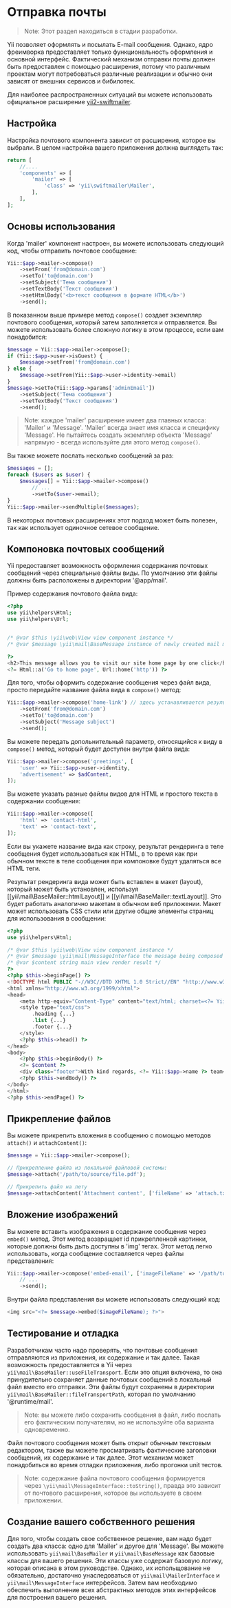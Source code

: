 Отправка почты
=======

> Note: Этот раздел находиться в стадии разработки.

Yii позволяет оформлять и посылать E-mail сообщения. Однако, ядро фреимворка предоставляет только
функциональность оформления и основной интерфейс. Фактический механизм отправки почты должен быть предоставлен с помощью расширения, потому что различным проектам могут потребоваться различные реализации и обычно они зависят от внешних сервисов и бибилотек.

Для наиболее распространенных ситуаций вы можете использовать официальное расширение [yii2-swiftmailer](https://github.com/yiisoft/yii2-swiftmailer).


Настройка
-------------

Настройка почтового компонента зависит от расширения, которое вы выбрали.
В целом настройка вашего приложения должна выглядеть так:

```php
return [
    //....
    'components' => [
        'mailer' => [
            'class' => 'yii\swiftmailer\Mailer',
        ],
    ],
];
```


Основы использования
-----------

Когда 'mailer' компонент настроен, вы можете использовать следующий код, чтобы отправить почтовое сообщение:

```php
Yii::$app->mailer->compose()
    ->setFrom('from@domain.com')
    ->setTo('to@domain.com')
    ->setSubject('Тема сообщения')
    ->setTextBody('Текст сообщения')
    ->setHtmlBody('<b>текст сообщения в формате HTML</b>')
    ->send();
```

В показанном выше примере метод `compose()` создает экземпляр почтового сообщения, который затем заполняется и отправляется.
Вы можете использовать более сложную логику в этом процессе, если вам понадобится:

```php
$message = Yii::$app->mailer->compose();
if (Yii::$app->user->isGuest) {
    $message->setFrom('from@domain.com')
} else {
    $message->setFrom(Yii::$app->user->identity->email)
}
$message->setTo(Yii::$app->params['adminEmail'])
    ->setSubject('Тема сообщения')
    ->setTextBody('Текст сообщения')
    ->send();
```

> Note: каждое 'mailer' расширение имеет два главных класса: 'Mailer' и 'Message'. 'Mailer' всегда знает имя класса и специфику 'Message'. Не пытайтесь создать экземпляр объекта 'Message' напрямую -
  всегда используйте для этого метод `compose()`.

Вы также можете послать несколько сообщений за раз:

```php
$messages = [];
foreach ($users as $user) {
    $messages[] = Yii::$app->mailer->compose()
        // ...
        ->setTo($user->email);
}
Yii::$app->mailer->sendMultiple($messages);
```

В некоторых почтовых расширениях этот подход может быть полезен, так как использует одиночное сетевое сообщение.


Компоновка почтовых сообщений
----------------------

Yii предоставляет возможность оформления содержания почтовых сообщений через специальные файлы виды.
По умолчанию эти файлы должны быть расположены в директории '@app/mail'.

Пример содержания почтового файла вида:

```php
<?php
use yii\helpers\Html;
use yii\helpers\Url;


/* @var $this \yii\web\View view component instance */
/* @var $message \yii\mail\BaseMessage instance of newly created mail message */

?>
<h2>This message allows you to visit our site home page by one click</h2>
<?= Html::a('Go to home page', Url::home('http')) ?>
```

Для того, чтобы оформить содержание сообщения через файл вида, просто передайте название файла вида в `compose()` метод:

```php
Yii::$app->mailer->compose('home-link') // здесь устанавливается результат рендеринга вида в тело сообщения
    ->setFrom('from@domain.com')
    ->setTo('to@domain.com')
    ->setSubject('Message subject')
    ->send();
```

Вы можете передать допольнительный параметр, относящийся к виду в `compose()` метод, который будет доступен внутри файла вида:

```php
Yii::$app->mailer->compose('greetings', [
    'user' => Yii::$app->user->identity,
    'advertisement' => $adContent,
]);
```

Вы можете указать разные файлы видов для HTML и простого текста в содержании сообщения:

```php
Yii::$app->mailer->compose([
    'html' => 'contact-html',
    'text' => 'contact-text',
]);
```

Если вы укажете название вида как строку, результат рендеринга в теле сообщения будет использоваться как HTML, в то время как при обычном тексте в теле сообщения при компоновке будут удаляться все HTML теги.

Результат рендеринга вида может быть вставлен в макет (layout), который может быть установлен, используя [[yii\mail\BaseMailer::htmlLayout]]
и [[yii\mail\BaseMailer::textLayout]]. Это будет работать аналогично макетам в обычном веб приложении.
Макет может использовать CSS стили или другие общие элементы страниц для использования в сообщении:

```php
<?php
use yii\helpers\Html;

/* @var $this \yii\web\View view component instance */
/* @var $message \yii\mail\MessageInterface the message being composed */
/* @var $content string main view render result */
?>
<?php $this->beginPage() ?>
<!DOCTYPE html PUBLIC "-//W3C//DTD XHTML 1.0 Strict//EN" "http://www.w3.org/TR/xhtml1/DTD/xhtml1-strict.dtd">
<html xmlns="http://www.w3.org/1999/xhtml">
<head>
    <meta http-equiv="Content-Type" content="text/html; charset=<?= Yii::$app->charset ?>" />
    <style type="text/css">
        .heading {...}
        .list {...}
        .footer {...}
    </style>
    <?php $this->head() ?>
</head>
<body>
    <?php $this->beginBody() ?>
    <?= $content ?>
    <div class="footer">With kind regards, <?= Yii::$app->name ?> team</div>
    <?php $this->endBody() ?>
</body>
</html>
<?php $this->endPage() ?>
```


Прикрепление файлов
---------------

Вы можете прикрепить вложения в сообщению с помощью методов `attach()` и `attachContent()`:

```php
$message = Yii::$app->mailer->compose();

// Прикрепление файла из локальной файловой системы:
$message->attach('/path/to/source/file.pdf');

// Прикрепить файл на лету
$message->attachContent('Attachment content', ['fileName' => 'attach.txt', 'contentType' => 'text/plain']);
```


Вложение изображений
----------------

Вы можете вставить изображения в содержание сообщения через `embed()` метод. Этот метод возвращает id прикрепленной картинки,
которые должны быть дыть доступны в 'img' тегах.
Этот метод легко использовать, когда сообщение составляется через файлы представления:

```php
Yii::$app->mailer->compose('embed-email', ['imageFileName' => '/path/to/image.jpg'])
    // ...
    ->send();
```

Внутри файла представления вы можете использовать следующий код:

```php
<img src="<?= $message->embed($imageFileName); ?>">
```


Тестирование и отладка
---------------------

Разработчикам часто надо проверять, что почтовые сообщения отправляются из приложения, их содержание и так далее.
Такая возможность предоставляется в Yii через `yii\mail\BaseMailer::useFileTransport`. Если это опция включена, то она принудительно сохраняет данные почтовых сообщений в локальный файл вместо его отправки. Эти файлы будут сохранены в директории
`yii\mail\BaseMailer::fileTransportPath`, которая по умолчанию '@runtime/mail'.

> Note: вы можете либо сохранить сообщения в файл, либо послать его фактическим получателям, но не используйте оба варианта одновременно.

Файл почтового сообщения может быть открыт обычным текстовым редактором, также вы можете просматривать фактические заголовки сообщений, их содержание и так далее.
Этот механизм может понадобиться во время отладки приложения, либо прогонки unit тестов.

> Note: содержание файла почтового сообщения формируется через `\yii\mail\MessageInterface::toString()`, правда это зависит от почтового расширения, которое вы используете в своем приложении.


Создание вашего собственного решения
-------------------------------

Для того, чтобы создать свое собственное решение, вам надо будет создать два класса: одно для 'Mailer' и другое для 'Message'.
Вы можете использовать `yii\mail\BaseMailer` и `yii\mail\BaseMessage` как базовые классы для вашего решения. Эти классы уже содержат базовую логику, которая описана в этом руководстве. Однако, их испольщование не обязательно, достаточно унаследоваться от `yii\mail\MailerInterface` и `yii\mail\MessageInterface` интерфейсов.
Затем вам необходимо обеспечить выполнение всех абстрактных методов этих интерфейсов для построения вашего решения.
